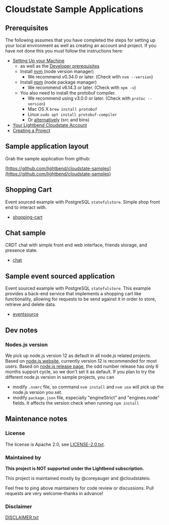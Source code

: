 
# Cloudstate Sample Applications

## Prerequisites

The following assumes that you have completed the steps for setting up your local environment as well as creating an account and project.  If you have not done this you must follow the instructions here:

* [Setting Up your Machine](https://docs.lbcs.dev/gettingstarted/setup.html)
   * as well as the [Developer prerequisites](https://docs.lbcs.dev/developing/developing.html#prerequisites)
   * Install [nvm](https://github.com/nvm-sh/nvm#install--update-script) (node version manager)
      * We recommend v0.34.0 or later.  (Check with `nvm --version`)
   * Install [npm](https://www.npmjs.com/get-npm) (node package manager)
      * We recommend v6.14.3 or later.  (Check with `npm -v`)
   * You also need to install the protobuf compiler.
      * We recommend using v3.0.0 or later.  (Check with `protoc --version`)
      * Mac OS X `brew install protobuf`
      * Linux `sudo apt install protobuf-compiler`
      * Or [alternatively](https://developers.google.com/protocol-buffers/docs/downloads) (src and bins)
* [Your Lightbend Cloudstate Account](https://docs.lbcs.dev/gettingstarted/account.html)
* [Creating a Project](https://docs.lbcs.dev/gettingstarted/project.html)

## Sample application layout
Grab the sample application from github:
 
[https://github.com/lightbend/cloudstate-samples](https://github.com/lightbend/cloudstate-samples)

## Shopping Cart
Event sourced example with PostgreSQL `statefulstore`.  Simple shop front end to interact with.
* [shopping-cart](shopping-cart)

## Chat sample
CRDT chat with simple front end web interface, friends storage, and presence state.
* [chat](chat)

## Sample event sourced application
Event sourced example with PostgreSQL `statefulstore`.  This example provides a back-end service that implements a shopping cart like functionality, allowing for requests to be send against it in order to store, retrieve and delete data.
* [eventsource](eventsource)

## Dev notes

### Nodes.js version
We pick up node.js version 12 as default in all node.js related projects. 
Based on [node.js website](https://nodejs.org/en/), currently version 12 is recommended for most users. 
Based on [node.js release page](https://nodejs.org/en/about/releases/), the odd number release has only 6 months support cycle, so we don't set it as default.
If you plan to try the different node.js version in sample projects, you can
 - modify `.nvmrc` file, so command `nvm install` and `nvm use` will pick up the node.js version you set.
 - modify `package.json` file, especially "engineStrict" and "engines.node" fields. It affects the version check when running `npm install`

## Maintenance notes

### License
The license is Apache 2.0, see [LICENSE-2.0.txt](LICENSE-2.0.txt).

### Maintained by
__This project is NOT supported under the Lightbend subscription.__

This project is maintained mostly by @coreyauger and @cloudstateio.

Feel free to ping above maintainers for code review or discussions. Pull requests are very welcome–thanks in advance!


### Disclaimer

[DISCLAIMER.txt](DISCLAIMER.txt)

